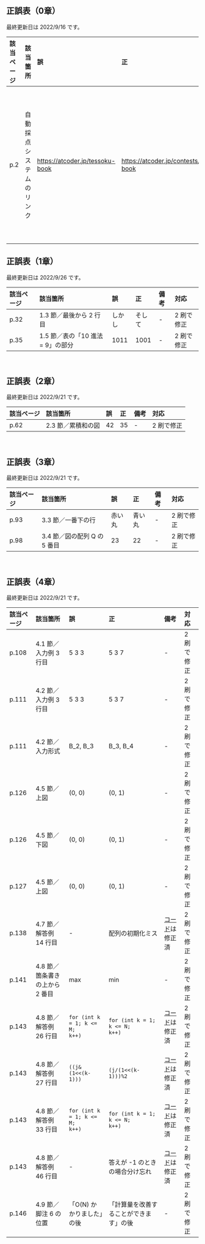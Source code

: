 ## 正誤表（0章）
最終更新日は 2022/9/16 です。

| **該当ページ** | **該当箇所** | **誤** | **正** | **備考** | **対応** |
|:---|:---|:---|:---|:---|:---|
| p.2 | 自動採点システムのリンク | https://atcoder.jp/tessoku-book | https://atcoder.jp/contests/tessoku-book | 0.4 節に掲載されている方が正しいです | 2 刷で修正 |

## 正誤表（1章）
最終更新日は 2022/9/26 です。

| **該当ページ** | **該当箇所** | **誤** | **正** | **備考** | **対応** |
|:---|:---|:---|:---|:---|:---|
| p.32 | 1.3 節／最後から 2 行目 | しかし | そして | - | 2 刷で修正 |
| p.35 | 1.5 節／表の「10 進法 = 9」の部分 | 1011 | 1001 | - | 2 刷で修正 |

<br />

## 正誤表（2章）
最終更新日は 2022/9/21 です。

| **該当ページ** | **該当箇所** | **誤** | **正** | **備考** | **対応** |
|:---|:---|:---|:---|:---|:---|
| p.62 | 2.3 節／累積和の図 | 42 | 35 | - | 2 刷で修正 |

<br />

## 正誤表（3章）
最終更新日は 2022/9/21 です。

| **該当ページ** | **該当箇所** | **誤** | **正** | **備考** | **対応** |
|:---|:---|:---|:---|:---|:---|
| p.93 | 3.3 節／一番下の行 | 赤い丸 | 青い丸 | - | 2 刷で修正 |
| p.98 | 3.4 節／図の配列 Q の 5 番目 | 23 | 22 | - | 2 刷で修正 |

<br />

## 正誤表（4章）
最終更新日は 2022/9/21 です。

| **該当ページ** | **該当箇所** | **誤** | **正** | **備考** | **対応** |
|:---|:---|:---|:---|:---|:---|
| p.108 | 4.1 節／入力例 3 行目 | 5 3 3 | 5 3 7 | - | 2 刷で修正 |
| p.111 | 4.2 節／入力例 3 行目 | 5 3 3 | 5 3 7 | - | 2 刷で修正 |
| p.111 | 4.2 節／入力形式 | B_2, B_3 | B_3, B_4 | - | 2 刷で修正 |
| p.126 | 4.5 節／上図 | (0, 0) | (0, 1) | - | 2 刷で修正 |
| p.126 | 4.5 節／下図 | (0, 0) | (0, 1) | - | 2 刷で修正 |
| p.127 | 4.5 節／上図 | (0, 0) | (0, 1) | - | 2 刷で修正 |
| p.138 | 4.7 節／解答例 14 行目 | - | 配列の初期化ミス | [コード](https://github.com/E869120/kyopro-tessoku/blob/main/codes/cpp/chap04/answer_A22.cpp)は修正済 | 2 刷で修正 |
| p.141 | 4.8 節／箇条書きの上から 2 番目 | max | min | - | 2 刷で修正 |
| p.143 | 4.8 節／解答例 26 行目 | <code>for (int k = 1; k <= M; k++)</code> | <code>for (int k = 1; k <= N; k++)</code> | [コード](https://github.com/E869120/kyopro-tessoku/blob/main/codes/cpp/chap04/answer_A23.cpp)は修正済 | 2 刷で修正 |
| p.143 | 4.8 節／解答例 27 行目 | <code>((j&(1<<(k-1)))</code> | <code>(j/(1<<(k-1)))%2</code> | [コード](https://github.com/E869120/kyopro-tessoku/blob/main/codes/cpp/chap04/answer_A23.cpp)は修正済 | 2 刷で修正 |
| p.143 | 4.8 節／解答例 33 行目 | <code>for (int k = 1; k <= M; k++)</code> | <code>for (int k = 1; k <= N; k++)</code> | [コード](https://github.com/E869120/kyopro-tessoku/blob/main/codes/cpp/chap04/answer_A23.cpp)は修正済 | 2 刷で修正 |
| p.143 | 4.8 節／解答例 46 行目 | - | 答えが -1 のときの場合分け忘れ | [コード](https://github.com/E869120/kyopro-tessoku/blob/main/codes/cpp/chap04/answer_A23.cpp)は修正済 | 2 刷で修正 |
| p.146 | 4.9 節／脚注 6 の位置 | 「O(N) かかりました」の後 | 「計算量を改善することができます」の後 | - | 2 刷で修正 |
